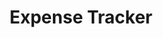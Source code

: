 ---
title: "Expense Tracker"
description: "A full-stack personal finance management application built with the MERN stack. Features include real-time expense tracking, interactive data visualization with Chart.js, customizable budget categories, detailed transaction history, and insightful spending analytics. Implemented secure user authentication, RESTful APIs for CRUD operations, and responsive Material UI design for seamless cross-device usage. MongoDB integration enables efficient data persistence and querying capabilities."
url: "https://github.com/SurajG20/Expense-Tracker"
featured: true
techs: ["React", "MongoDB", "Chart.js", "Node.js", "Express", "Material UI", "REST API", "JWT"]
---